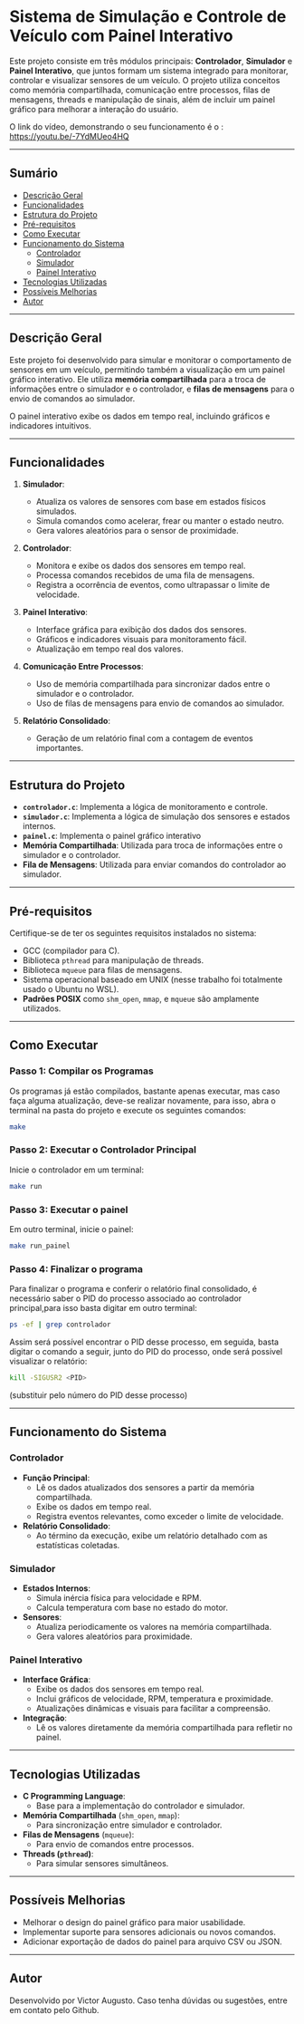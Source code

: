 # Sistema de Simulação e Controle de Veículo com Painel Interativo

Este projeto consiste em três módulos principais: **Controlador**, **Simulador** e **Painel Interativo**, que juntos formam um sistema integrado para monitorar, controlar e visualizar sensores de um veículo. O projeto utiliza conceitos como memória compartilhada, comunicação entre processos, filas de mensagens, threads e manipulação de sinais, além de incluir um painel gráfico para melhorar a interação do usuário.

O link do vídeo, demonstrando o seu funcionamento é o : https://youtu.be/-7YdMUeo4HQ


---

## Sumário

- [Descrição Geral](#descrição-geral)
- [Funcionalidades](#funcionalidades)
- [Estrutura do Projeto](#estrutura-do-projeto)
- [Pré-requisitos](#pré-requisitos)
- [Como Executar](#como-executar)
- [Funcionamento do Sistema](#funcionamento-do-sistema)
  - [Controlador](#controlador)
  - [Simulador](#simulador)
  - [Painel Interativo](#painel-interativo)
- [Tecnologias Utilizadas](#tecnologias-utilizadas)
- [Possíveis Melhorias](#possíveis-melhorias)
- [Autor](#autor)

---

## Descrição Geral

Este projeto foi desenvolvido para simular e monitorar o comportamento de sensores em um veículo, permitindo também a visualização em um painel gráfico interativo. Ele utiliza **memória compartilhada** para a troca de informações entre o simulador e o controlador, e **filas de mensagens** para o envio de comandos ao simulador. 

O painel interativo exibe os dados em tempo real, incluindo gráficos e indicadores intuitivos.

---

## Funcionalidades

1. **Simulador**:
   - Atualiza os valores de sensores com base em estados físicos simulados.
   - Simula comandos como acelerar, frear ou manter o estado neutro.
   - Gera valores aleatórios para o sensor de proximidade.

2. **Controlador**:
   - Monitora e exibe os dados dos sensores em tempo real.
   - Processa comandos recebidos de uma fila de mensagens.
   - Registra a ocorrência de eventos, como ultrapassar o limite de velocidade.

3. **Painel Interativo**:
   - Interface gráfica para exibição dos dados dos sensores.
   - Gráficos e indicadores visuais para monitoramento fácil.
   - Atualização em tempo real dos valores.

4. **Comunicação Entre Processos**:
   - Uso de memória compartilhada para sincronizar dados entre o simulador e o controlador.
   - Uso de filas de mensagens para envio de comandos ao simulador.

5. **Relatório Consolidado**:
   - Geração de um relatório final com a contagem de eventos importantes.

---

## Estrutura do Projeto

- **`controlador.c`**: Implementa a lógica de monitoramento e controle.
- **`simulador.c`**: Implementa a lógica de simulação dos sensores e estados internos.
- **`painel.c`**: Implementa o painel gráfico interativo 
- **Memória Compartilhada**: Utilizada para troca de informações entre o simulador e o controlador.
- **Fila de Mensagens**: Utilizada para enviar comandos do controlador ao simulador.

---

## Pré-requisitos

Certifique-se de ter os seguintes requisitos instalados no sistema:

- GCC (compilador para C).
- Biblioteca `pthread` para manipulação de threads.
- Biblioteca `mqueue` para filas de mensagens.
- Sistema operacional baseado em UNIX (nesse trabalho foi totalmente usado o Ubuntu no WSL).
- **Padrões POSIX** como `shm_open`, `mmap`, e `mqueue` são amplamente utilizados.



---

## Como Executar

### Passo 1: Compilar os Programas

Os programas já estão compilados, bastante apenas executar, mas caso faça alguma atualização, deve-se realizar novamente, para isso, abra o terminal na pasta do projeto e execute os seguintes comandos:

```bash
make

```

### Passo 2: Executar o Controlador Principal

Inicie o controlador em um terminal:

```bash
make run
```

### Passo 3: Executar o painel

Em outro terminal, inicie o painel:

```bash
make run_painel
```



### Passo 4: Finalizar o programa

Para finalizar o programa e conferir o relatório final consolidado, é necessário  saber o PID do processo associado ao controlador principal,para isso basta digitar em outro terminal:

```bash
ps -ef | grep controlador
```
Assim será possível encontrar o PID desse processo, em seguida, basta digitar o comando a seguir,  junto do PID do processo, onde será possivel visualizar o relatório:
```bash
kill -SIGUSR2 <PID>
```
(substituir <PID> pelo número  do PID desse processo)

---

## Funcionamento do Sistema

### Controlador

- **Função Principal**:
  - Lê os dados atualizados dos sensores a partir da memória compartilhada.
  - Exibe os dados em tempo real.
  - Registra eventos relevantes, como exceder o limite de velocidade.
- **Relatório Consolidado**:
  - Ao término da execução, exibe um relatório detalhado com as estatísticas coletadas.

### Simulador

- **Estados Internos**:
  - Simula inércia física para velocidade e RPM.
  - Calcula temperatura com base no estado do motor.
- **Sensores**:
  - Atualiza periodicamente os valores na memória compartilhada.
  - Gera valores aleatórios para proximidade.

### Painel Interativo

- **Interface Gráfica**:
  - Exibe os dados dos sensores em tempo real.
  - Inclui gráficos de velocidade, RPM, temperatura e proximidade.
  - Atualizações dinâmicas e visuais para facilitar a compreensão.
- **Integração**:
  - Lê os valores diretamente da memória compartilhada para refletir no painel.

---

## Tecnologias Utilizadas

- **C Programming Language**:
  - Base para a implementação do controlador e simulador.
- **Memória Compartilhada** (`shm_open`, `mmap`):
  - Para sincronização entre simulador e controlador.
- **Filas de Mensagens** (`mqueue`):
  - Para envio de comandos entre processos.
- **Threads (`pthread`)**:
  - Para simular sensores simultâneos.


---

## Possíveis Melhorias

- Melhorar o design do painel gráfico para maior usabilidade.
- Implementar suporte para sensores adicionais ou novos comandos.
- Adicionar exportação de dados do painel para arquivo CSV ou JSON.

---

## Autor

Desenvolvido por Victor Augusto. Caso tenha dúvidas ou sugestões, entre em contato pelo Github.
